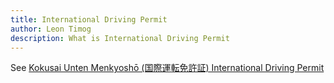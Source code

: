 ```yaml
---
title: International Driving Permit
author: Leon Timog
description: What is International Driving Permit 
---
```

See [Kokusai Unten Menkyoshō (国際運転免許証) International Driving Permit](../kokusai-unten-menkyosho-international-driving-permit)